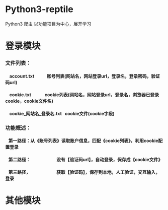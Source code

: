 # Python3-reptile
Python3 爬虫
以功能项目为中心，展开学习


# 登录模块
###  文件列表：
####     account.txt            账号列表(网站名，网站登录url，登录名，登录密码，验证码url)
####     cookie.txt             cookie列表(网站名，网站登录url，登录名，浏览器已登录cookie，cookie文件名)
####     cookie_网站名_登录名.txt    cookie文件(cookie字段)
###  功能概述：
####    第一路径：从《账号列表》读取账户信息，匹配《cookie列表》，利用cookie配置登录
####    第二路径：                         没有【验证码url】，自动登录，保存成《cookie文件》
####    第三路径，                         获取【验证码】，保存到本地，人工验证，交互输入，登录





# 其他模块
